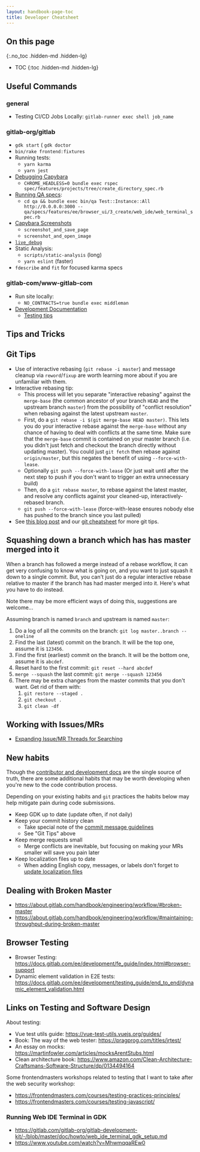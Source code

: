 ```yaml
---
layout: handbook-page-toc
title: Developer Cheatsheet
---
```


## On this page
{:.no_toc .hidden-md .hidden-lg}

- TOC
{:toc .hidden-md .hidden-lg}

## Useful Commands

### general

* Testing CI/CD Jobs Locally: `gitlab-runner exec shell job_name`

### gitlab-org/gitlab
* `gdk start`
( `gdk doctor`
* `bin/rake frontend:fixtures`
* Running tests:
    * `yarn karma`
    * `yarn jest`
* [Debugging Capybara](https://docs.gitlab.com/ee/development/testing_guide/best_practices.html#debugging-capybara)
    * `CHROME_HEADLESS=0 bundle exec rspec spec/features/projects/tree/create_directory_spec.rb`
* [Running QA specs](https://gitlab.com/gitlab-org/gitlab/tree/master/qa#how-can-i-use-it):
    * `cd qa && bundle exec bin/qa Test::Instance::All http://0.0.0.0:3000 -- qa/specs/features/ee/browser_ui/3_create/web_ide/web_terminal_spec.rb`
* [Capybara Screenshots](https://gitlab.com/gitlab-org/gitlab/blob/master/doc/development/testing_guide/best_practices.md#screenshots)
    * `screenshot_and_save_page`
    * `screenshot_and_open_image`
* [`live_debug`](https://docs.gitlab.com/ee/development/testing_guide/best_practices.html#live-debug)
* Static Analysis:
    * `scripts/static-analysis` (long)
    * `yarn eslint` (faster)
* `fdescribe` and `fit` for focused karma specs

### gitlab-com/www-gitlab-com

* Run site locally:
  * `NO_CONTRACTS=true bundle exec middleman`
* [Development Documentation](https://gitlab.com/gitlab-com/www-gitlab-com/-/blob/master/doc/development.md)
  * [Testing tips](https://gitlab.com/gitlab-com/www-gitlab-com/-/blob/master/doc/development.md#testing)

## Tips and Tricks

## Git Tips

- Use of interactive rebasing (`git rebase -i master`) and message cleanup via `reword`/`fixup` are worth learning more about if you are unfamiliar with them.
- Interactive rebasing tip:
  - This process will let you separate "interactive rebasing" against the `merge-base` (the common ancestor of your branch `HEAD` and the upstream branch `master`) from the possibility of "conflict resolution" when rebasing against the latest upstream `master`.
  - First, do a `git rebase -i $(git merge-base HEAD master)`.  This lets you do your interactive rebase against the `merge-base` without any chance of having to deal with conflicts at the same time.  Make sure that the `merge-base` commit is contained on your master branch (i.e. you didn't just fetch and checkout the branch directly without updating master).  You could just `git fetch` then rebase against `origin/master`, but this negates the benefit of using `--force-with-lease`.
  - Optionally `git push --force-with-lease` (Or just wait until after the next step to push if you don't want to trigger an extra unnecessary build)
  - Then, do a `git rebase master`, to rebase against the latest master, and resolve any conflicts against your cleaned-up, interactively-rebased branch.
  - `git push --force-with-lease` (force-with-lease ensures nobody else has pushed to the branch since you last pulled)
- See [this blog post](https://about.gitlab.com/blog/2016/12/08/git-tips-and-tricks/) and our [git cheatsheet](https://about.gitlab.com/images/press/git-cheat-sheet.pdf) for more git tips.

## Squashing down a branch which has has master merged into it

When a branch has followed a merge instead of a rebase workflow, it can get very confusing to know what is going on, and you want to just squash it down to a single commit.  But, you can't just do a regular interactive rebase relative to master if the branch has had master merged into it.  Here's what you have to do instead.

Note there may be more efficient ways of doing this, suggestions are welcome...

Assuming branch is named `branch` and upstream is named `master`:

1. Do a log of all the commits on the branch: `git log master..branch --oneline`
1. Find the last (latest) commit on the branch. It will be the top one, assume it is `123456`.
1. Find the first (earliest) commit on the branch. It will be the bottom one, assume it is `abcdef`.
1. Reset hard to the first commit: `git reset --hard abcdef`
1. `merge --squash` the last commit: `git merge --squash 123456`
1. There may be extra changes from the master commits that you don't want.  Get rid of them with:
    1. `git restore --staged .`
    1. `git checkout .`
    1. `git clean -df`

## Working with Issues/MRs

* [Expanding Issue/MR Threads for Searching](https://gitlab.com/gitlab-org/gitlab/issues/38235)

## New habits

Though the [contributor and development docs](https://docs.gitlab.com/ee/development/) are the single source of truth, there are some additional habits that may be worth developing when you're new to the code contribution process.

Depending on your existing habits and `git` practices the habits below may help mitigate pain during code submissions.
- Keep GDK up to date (update often, if not daily)
- Keep your commit history clean
    - Take special note of the [commit message guidelines](https://docs.gitlab.com/ee/development/contributing/merge_request_workflow.html#commit-messages-guidelines)
    - See "Git Tips" above
- Keep merge requests small
    - Merge conflicts are inevitable, but focusing on making your MRs smaller will save you pain later
- Keep localization files up to date
    - When adding English copy, messages, or labels don't forget to [update localization files](https://docs.gitlab.com/ee/development/i18n/externalization.html#updating-the-po-files-with-the-new-content)

## Dealing with Broken Master

* https://about.gitlab.com/handbook/engineering/workflow/#broken-master
* https://about.gitlab.com/handbook/engineering/workflow/#maintaining-throughput-during-broken-master

## Browser Testing

* Browser Testing: https://docs.gitlab.com/ee/development/fe_guide/index.html#browser-support
* Dynamic element validation in E2E tests: https://docs.gitlab.com/ee/development/testing_guide/end_to_end/dynamic_element_validation.html

## Links on Testing and Software Design

About testing:

* Vue test utils guide:  https://vue-test-utils.vuejs.org/guides/
* Book: The way of the web tester: https://pragprog.com/titles/jrtest/
* An essay on mocks: https://martinfowler.com/articles/mocksArentStubs.html
* Clean architecture book: https://www.amazon.com/Clean-Architecture-Craftsmans-Software-Structure/dp/0134494164

Some frontendmasters workshops related to testing that I want to take after the web security workshop:

* https://frontendmasters.com/courses/testing-practices-principles/
* https://frontendmasters.com/courses/testing-javascript/

### Running Web IDE Terminal in GDK

* https://gitlab.com/gitlab-org/gitlab-development-kit/-/blob/master/doc/howto/web_ide_terminal_gdk_setup.md
* https://www.youtube.com/watch?v=MhwmqqaREw0
